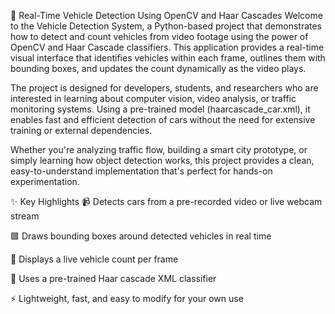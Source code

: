 🚗 Real-Time Vehicle Detection Using OpenCV and Haar Cascades
Welcome to the Vehicle Detection System, a Python-based project that demonstrates how to detect and count vehicles from video footage using the power of OpenCV and Haar Cascade classifiers. This application provides a real-time visual interface that identifies vehicles within each frame, outlines them with bounding boxes, and updates the count dynamically as the video plays.

The project is designed for developers, students, and researchers who are interested in learning about computer vision, video analysis, or traffic monitoring systems. Using a pre-trained model (haarcascade_car.xml), it enables fast and efficient detection of cars without the need for extensive training or external dependencies.

Whether you're analyzing traffic flow, building a smart city prototype, or simply learning how object detection works, this project provides a clean, easy-to-understand implementation that's perfect for hands-on experimentation.

✨ Key Highlights
📹 Detects cars from a pre-recorded video or live webcam stream

🟩 Draws bounding boxes around detected vehicles in real time

🔢 Displays a live vehicle count per frame

🧠 Uses a pre-trained Haar cascade XML classifier

⚡ Lightweight, fast, and easy to modify for your own use












